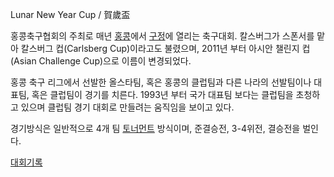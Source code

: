 Lunar New Year Cup / 賀歲盃  

홍콩축구협회의 주최로 매년 [홍콩](%ED%99%8D%EC%BD%A9.md)에서
[구정](%EA%B5%AC%EC%A0%95.md)에 열리는 축구대회. 칼스버그가 스폰서를 맡아 칼스버그 컵(Carlsberg
Cup)이라고도 불렸으며, 2011년 부터 아시안 챌린지 컵(Asian Challenge Cup)으로 이름이 변경되었다.

홍콩 축구 리그에서 선발한 올스타팀, 혹은 홍콩의 클럽팀과 다른 나라의 선발팀이나 대표팀, 혹은 클럽팀이 경기를 치른다. 1993년 부터
국가 대표팀 보다는 클럽팀을 초청하고 있으며 클럽팀 경기 대회로 만들려는 움직임을 보이고 있다.  

경기방식은 일반적으로 4개 팀 [토너먼트](%ED%86%A0%EB%84%88%EB%A8%BC%ED%8A%B8.md) 방식이며,
준결승전, 3-4위전, 결승전을 벌인다.

[대회기록](http://www.rsssf.com/tablesh/hk-carls.html)

